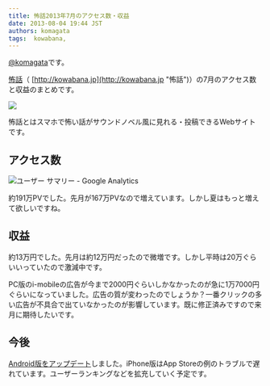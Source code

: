 ```yaml
---
title: 怖話2013年7月のアクセス数・収益
date: 2013-08-04 19:44 JST
authors: komagata
tags:  kowabana, 
---
```

[@komagata](http://twitter.com/komagata)です。

[怖話](http://kowabana.jp "怖話")（ [http://kowabana.jp](http://kowabana.jp "怖話")）の7月のアクセス数と収益のまとめです。

[![](https://lh4.googleusercontent.com/-8-pkth8ETpA/UYjg32awOAI/AAAAAAAADKg/0h8DP9Cg4CQ/s400/Screen%2520Shot%25202013-05-07%2520at%25208.08.34%2520PM.png)](http://kowabana.jp)

怖話とはスマホで怖い話がサウンドノベル風に見れる・投稿できるWebサイトです。

## アクセス数

![ユーザー サマリー - Google Analytics](http://gyazo.com/84e9b68d8f5a31610fba3a7f3608c8ec.png)

約191万PVでした。先月が167万PVなので増えています。しかし夏はもっと増えて欲しいですね。

## 収益

約13万円でした。先月は約12万円だったので微増です。しかし平時は20万ぐらいいっていたので激減中です。

PC版のi-mobileの広告が今まで2000円ぐらいしかなかったのが急に1万7000円ぐらいになっていました。広告の質が変わったのでしょうか？一番クリックの多い広告が不具合で出ていなかったのが影響しています。既に修正済みですので来月に期待したいです。

## 今後

[Android版をアップデート](http://fjord.jp/love/1343.html)しました。iPhone版はApp Storeの例のトラブルで遅れています。ユーザーランキングなどを拡充していく予定です。

